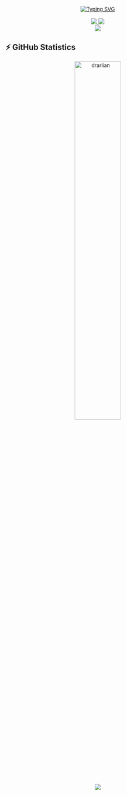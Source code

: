 <p align="center">

<a href="https://github.com/Drarlian">
  <img src="https://readme-typing-svg.demolab.com?font=Fira+Code&duration=4000&pause=200&multiline=true&width=630&height=115&lines=Witor+Oliveira;Developer+%7C+Student+%7C+Computer Engineer;React+%7C+TypeScript+%7C+Web Developer;Python+%7C+Automation+%7C+Data Analysis" alt="Typing SVG" />
</a>
  
<br/>
<br/>

<a href="https://www.linkedin.com/in/witoroliveira/">
  <img src="https://img.shields.io/badge/-Linkedin-blue?style=flat-square&logo=linkedin"> 
</a>
<a href="mailto:witoredson@gmail.com">
  <img src="https://img.shields.io/badge/-Email-red?style=flat-square&logo=gmail&logoColor=white">
</a>

<br/>

<a href="https://github.com/Drarlian">
  <img src="https://github-stats-alpha.vercel.app/api?username=Drarlian&cc=22272e&tc=37BCF6&ic=fff&bc=0000">
</a>
</p>


## ⚡ GitHub Statistics
<div align="center">
  <!--   <img align="center" width="47.2%" src="https://github-readme-stats.vercel.app/api?username=drarlian&count_private=true&show_icons=true&theme=defaut" />  -->
  <img align="center" width="50%" src="https://github-readme-streak-stats.herokuapp.com/?user=drarlian&" alt="drarlian" />
</div>

<div align="center">
  <br>
  <img align="center" src="https://github-readme-stats.vercel.app/api/top-langs/?username=drarlian&layout=compact&theme=defaut" />
</div>
